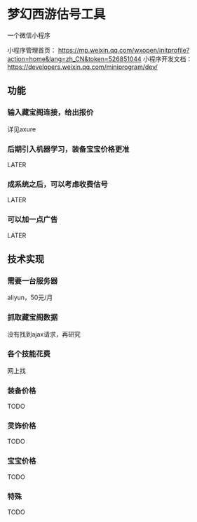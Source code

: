 # 梦幻西游估号工具
一个微信小程序

小程序管理首页：
https://mp.weixin.qq.com/wxopen/initprofile?action=home&lang=zh_CN&token=526851044
小程序开发文档：
https://developers.weixin.qq.com/miniprogram/dev/

## 功能
### 输入藏宝阁连接，给出报价
详见axure
### 后期引入机器学习，装备宝宝价格更准
LATER
### 成系统之后，可以考虑收费估号
LATER
### 可以加一点广告
LATER

## 技术实现
### 需要一台服务器
aliyun，50元/月

### 抓取藏宝阁数据
没有找到ajax请求，再研究

### 各个技能花费
网上找

### 装备价格
TODO

### 灵饰价格
TODO

### 宝宝价格
TODO

### 特殊
TODO
